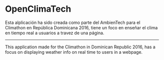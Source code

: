# OpenClimaTech



Esta alplicación ha sido creada como parte del AmbienTech para el Climathon en República Dominicana 2016, tiene un foco en enseñar el clima en tiempo real a usuarios a travez de una página.

------------------------
This application made for the Climathon in Dominican Republic 2016, has a focus on displaying weather info on real time to users in a webpage.


